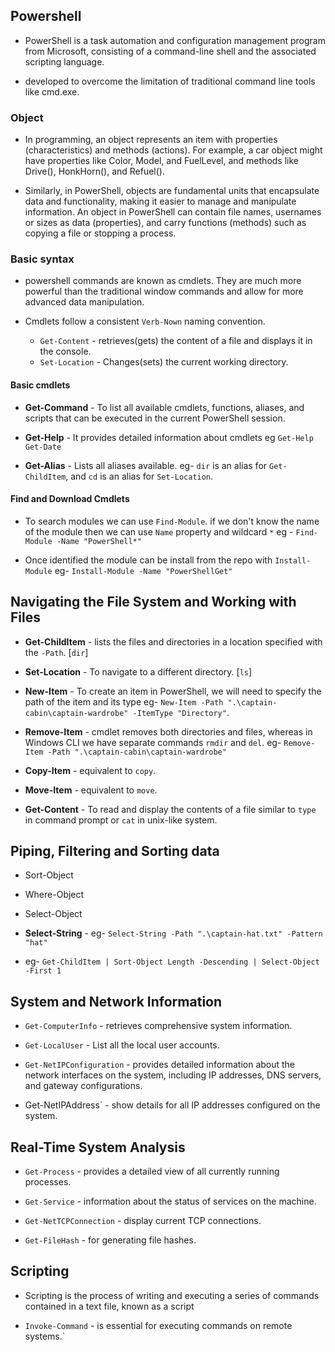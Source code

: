 ## Powershell
* PowerShell is a task automation and configuration management program from Microsoft, consisting of a command-line shell and the associated scripting language.

* developed to overcome the limitation of traditional command line tools like cmd.exe.

### Object
* In programming, an object represents an item with properties (characteristics) and methods (actions). For example, a car object might have properties like Color, Model, and FuelLevel, and methods like Drive(), HonkHorn(), and Refuel().

* Similarly, in PowerShell, objects are fundamental units that encapsulate data and functionality, making it easier to manage and manipulate information. An object in PowerShell can contain file names, usernames or sizes as data (properties), and carry functions (methods) such as copying a file or stopping a process.

### Basic syntax
* powershell commands are known as cmdlets. They are much more powerful than the traditional window commands and allow  for more advanced data manipulation.

* Cmdlets follow a consistent `Verb-Nown` naming convention.
    - `Get-Content` - retrieves(gets) the content of a file and displays it in the console.
    - `Set-Location` - Changes(sets) the current working directory.

#### Basic cmdlets

* **Get-Command** - To list all available cmdlets, functions, aliases, and scripts that can be executed in the current PowerShell session.

* **Get-Help** - It provides detailed information about cmdlets eg `Get-Help Get-Date`

* **Get-Alias** - Lists all aliases available. eg- `dir` is an alias for `Get-ChildItem`, and `cd` is an alias for `Set-Location`.

#### Find and Download Cmdlets

* To search modules we can use `Find-Module`. if we don't know the name of the module then we can use `Name` property and wildcard `*` eg - `Find-Module -Name "PowerShell*"`

* Once identified the module can be install from the repo with `Install-Module` eg- `Install-Module -Name "PowerShellGet"`

## Navigating the File System and Working with Files

* **Get-ChildItem** - lists the files and directories in a location specified with the `-Path`. [`dir`]

* **Set-Location** - To navigate to a different directory. [`ls`]

* **New-Item** - To create an item in PowerShell, we will need to specify the path of the item and its type eg- `New-Item -Path ".\captain-cabin\captain-wardrobe" -ItemType "Directory"`.

* **Remove-Item** - cmdlet removes both directories and files, whereas in Windows CLI we have separate commands `rmdir` and `del`. eg- `Remove-Item -Path ".\captain-cabin\captain-wardrobe"`

* **Copy-Item** - equivalent to `copy`.
* **Move-Item** - equivalent to `move`.

* **Get-Content** - To read and display the contents of a file similar to `type` in command prompt or `cat` in unix-like system.


## Piping, Filtering and Sorting data

* Sort-Object
* Where-Object
* Select-Object
* **Select-String** - eg- `Select-String -Path ".\captain-hat.txt" -Pattern "hat"`

* eg- `Get-ChildItem | Sort-Object Length -Descending | Select-Object -First 1`

## System and Network Information

* `Get-ComputerInfo` -  retrieves comprehensive system information.
* `Get-LocalUser` - List all the local user accounts.
* `Get-NetIPConfiguration` - provides detailed information about the network interfaces on the system, including IP addresses, DNS servers, and gateway configurations.

* Get-NetIPAddress` - show details for all IP addresses configured on the system.

## Real-Time System Analysis

* `Get-Process` - provides a detailed view of all currently running processes.

* `Get-Service` -  information about the status of services on the machine.

* `Get-NetTCPConnection` - display current TCP connections.

* `Get-FileHash` - for generating file hashes.

## Scripting

* Scripting is the process of writing and executing a series of commands contained in a text file, known as a script

* `Invoke-Command` - is essential for executing commands on remote systems.`
